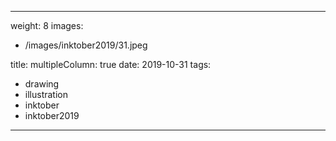 
---
weight: 8
images:
- /images/inktober2019/31.jpeg

title:
multipleColumn: true
date: 2019-10-31
tags:
- drawing
- illustration
- inktober
- inktober2019
---

